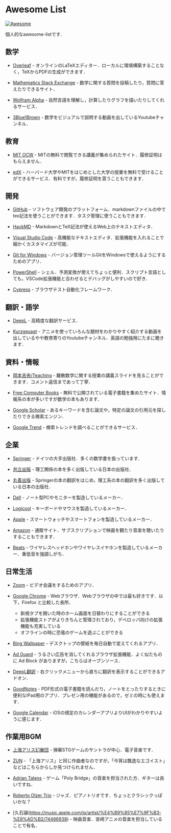 # Awesome List

[![Awesome](https://cdn.rawgit.com/sindresorhus/awesome/d7305f38d29fed78fa85652e3a63e154dd8e8829/media/badge.svg)](https://github.com/sindresorhus/awesome)

個人的なawesome-listです．

## 数学

- [Overleaf](https://ja.overleaf.com/) - オンラインのLaTeXエディター．ローカルに環境構築することなく，TeXからPDFの生成ができます．

- [Mathematics Stack Exchange](https://math.stackexchange.com/) - 数学に関する質問を投稿したり，質問に答えたりできるサイト．

- [Wolfram Alpha](https://www.wolframalpha.com/) - 自然言語を理解し，計算したりグラフを描いたりしてくれるサービス．

- [3Blue1Brown](https://www.youtube.com/c/3blue1brown) - 数学をビジュアルで説明する動画を出しているYoutubeチャンネル．

## 教育

- [MIT OCW](https://ocw.mit.edu/) - MITの無料で閲覧できる講義が集められたサイト．履修証明はもらえません．

- [edX](https://www.edx.org/) - ハーバード大学やMITをはじめとした大学の授業を無料で受けることができるサービス．有料ですが，履修証明を貰うこともできます．

## 開発

- [GitHub](https://github.co.jp/) - ソフトウェア開発のプラットフォーム．markdownファイルの中でtex記法を使うことができます．タスク管理に使うこともできます．

- [HackMD](https://hackmd.io/) - MarkdownとTeX記法が使えるWeb上のテキストエディタ．

- [Visual Studio Code](https://azure.microsoft.com/ja-jp/products/visual-studio-code/) - 高機能なテキストエディタ．拡張機能を入れることで細かくカスタマイズが可能．

- [Git for Windows](https://gitforwindows.org/) - バージョン管理ツールGitをWindowsで使えるようにするためのアプリ．

- [PowerShell](https://github.com/PowerShell/PowerShell) - シェル．予測変換が使えてちょっと便利．スクリプト言語としても，VSCode拡張機能と合わせるとデバッグがしやすいので好き．

- [Cypress](https://github.com/cypress-io/cypress) - ブラウザテスト自動化フレームワーク．

## 翻訳・語学

- [DeepL](https://www.deepl.com/translator) - 高精度な翻訳サービス．

- [Kurzgesagt](https://www.youtube.com/c/inanutshell) - アニメを使っていろんな題材をわかりやすく紹介する動画を出しているやや教育寄りのYoutubeチャンネル．英語の勉強用にたまに聴きます．

## 資料・情報

- [岡本吉央/Teaching](http://dopal.cs.uec.ac.jp/okamotoy/lect/) - 離散数学に関する授業の講義スライドを見ることができます．コメント返信まであって丁寧．

- [Free Computer Books](https://freecomputerbooks.com/) - 無料で公開されている電子書籍を集めたサイト．情報系の本が多いですが数学の本もあります．

- [Google Scholar](https://scholar.google.co.jp/schhp?hl=ja) - あるキーワードを含む論文や，特定の論文の引用元を探したりできる検索エンジン．

- [Google Trend](https://trends.google.co.jp/trends/?geo=JP) - 検索トレンドを調べることができるサービス．

## 企業

- [Springer](https://www.springer.com/jp/) - ドイツの大手出版社．多くの数学書を扱っています．

- [共立出版](https://www.kyoritsu-pub.co.jp/) - 理工関係の本を多く出版している日本の出版社．

- [丸善出版](https://www.maruzen-publishing.co.jp/) - Springerの本の翻訳をはじめ，理工系の本の翻訳を多く出版している日本の出版社．

- [Dell](https://www.dell.com/ja-jp) - ノート型PCやモニターを製造しているメーカー．

- [Logicool](https://www.logicool.co.jp/ja-jp) - キーボードやマウスを製造しているメーカー．

- [Apple](https://www.apple.com/jp/) - スマートウォッチやスマートフォンを製造しているメーカー．

- [Amazon](https://www.amazon.co.jp/) - 通販サイト．サブスクリプションで映画を観たり音楽を聴いたりすることもできます．

- [Beats](https://www.beatsbydre.com/jp) - ワイヤレスヘッドホンやワイヤレスイヤホンを製造しているメーカー．重低音を強調しがち．

## 日常生活

- [Zoom](https://zoom.us/) - ビデオ会議をするためのアプリ．

- [Google Chrome](https://www.google.com/intl/ja_jp/chrome/) - Webブラウザ．Webブラウザの中では最も好きです．以下，Firefox と比較した長所．
  - 新規タブを開いた時のホーム画面を日替わりにすることができる
  - 拡張機能ストアがよりきちんと管理されており，デベロッパ向けの拡張機能も充実している
  - オフラインの時に恐竜のゲームを遊ぶことができる

- [Bing Wallpaper](https://www.microsoft.com/ja-jp/bing/bing-wallpaper) - デスクトップの壁紙を毎日自動で変えてくれるアプリ．

- [Ad Guard](https://github.com/AdguardTeam/AdguardBrowserExtension) - うるさい広告を消してくれるブラウザ拡張機能．よく似たものに Ad Block がありますが，こちらはオープンソース．

- [DeepL翻訳](https://chrome.google.com/webstore/detail/deepl-translate-reading-w/cofdbpoegempjloogbagkncekinflcnj/) - 右クリックメニューから直ちに翻訳を表示することができるアドオン．

- [GoodNotes](https://apps.apple.com/jp/app/goodnotes-5/id1444383602) - PDF形式の電子書籍を読んだり，ノートをとったりするときに便利なiPad用のアプリ．プレゼン用の機能があるので，ゼミの時にも使えます．

- [Google Calendar](https://calendar.google.com/calendar/) - iOSの規定のカレンダーアプリよりUIがわかりやすいように感じます．

## 作業用BGM

- [上海アリス幻樂団](https://music.apple.com/jp/artist/%E4%B8%8A%E6%B5%B7%E3%82%A2%E3%83%AA%E3%82%B9%E5%B9%BB%E6%A8%82%E5%9B%A3/1190977068) - 弾幕STGゲームのサントラが中心．電子音楽です．

- [ZUN](https://music.apple.com/jp/artist/zun/323231415/see-all?section=top-songs) - 「上海アリス」と同じ作曲者なのですが，「今宵は飄逸なエゴイスト」などはこちらからしか見つけられません．

- [Adrian Talens](https://music.apple.com/jp/artist/adrian-talens/1090231457) - ゲーム「Poly Bridge」の音楽を担当された方．ギターは良いですね．

- [Roberto Olzer Trio](https://music.apple.com/jp/artist/roberto-olzer-trio/574336074) - ジャズ．ピアノトリオです．ちょっとクラシックっぽいかな？

- [久石譲(https://music.apple.com/jp/artist/%E4%B9%85%E7%9F%B3-%E8%AD%B2/74486938) - 映画音楽．宮崎アニメの音楽を担当していることで有名．
